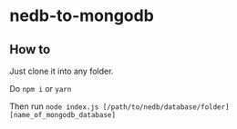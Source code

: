 # nedb-to-mongodb

## How to

Just clone it into any folder.

Do `npm i` or `yarn`

Then run `node index.js [/path/to/nedb/database/folder] [name_of_mongodb_database]`




